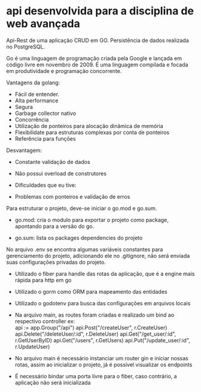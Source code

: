 # api desenvolvida para a disciplina de web avançada

Api-Rest de uma aplicação CRUD em GO.
Persistência de dados realizada no PostgreSQL.

Go é uma linguagem de programação criada pela Google e lançada em código livre em novembro de 2009. 
É uma linguagem compilada e focada em produtividade e programação concorrente.

Vantagens da golang:
- Fácil de entender.
- Alta performance
- Segura
- Garbage collector nativo
- Concorrência
- Utilização de ponteiros para alocação dinâmica de memória
- Flexibilidate para estruturas complexas por conta de ponteiros
- Referência para funções

Desvantagem:
- Constante validação de dados
- Não possui overload de construtores

- Dificuldades que eu tive: 
 - Problemas com ponteiros e validação de erros

Para estruturar o projeto, deve-se iniciar o go.mod e go.sum.

- go.mod: 
    cria o modulo para exportar o projeto como package, apontando para a versão do go.

- go.sum:
    lista os packages dependencies do projeto

No arquivo .env se encontra algumas variáveis constantes para gerenciamento do projeto, adicionando
ele no .gitignore, não será enviada suas configurações privadas do projeto.

- Utilizado o fiber para handle das rotas da aplicação, que é a engine mais rápida para http em go

- Utilizado o gorm como ORM para mapeamento das entidades

- Utilizado o godotenv para busca das configurações em arquivos locais

- Na arquivo main, as routes foram criadas e realizado um bind ao respectivo controller
ex: 	
  api := app.Group("/api")
	api.Post("/createUser", r.CreateUser)
	api.Delete("/deleteUser/:id", r.DeleteUser)
	api.Get("/get_user/:id", r.GetUserByID)
	api.Get("/users", r.GetUsers)
	api.Put("/update_user/:id", r.UpdateUser)

- No arquivo main é necessário instanciar um router gin e iniciar nossas rotas, assim ao inicializar o projeto, já é possível visualizar os endpoints

- É necessário bindar uma porta livre para o fiber, caso contrário, a aplicação não será inicializada


